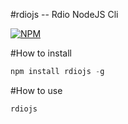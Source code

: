 #rdiojs -- Rdio NodeJS Cli

[![NPM](https://nodei.co/npm/rdiojs.png)](https://nodei.co/npm/rdiojs/)

#How to install

```javascript
npm install rdiojs -g
```

#How to use

```javascript
rdiojs
```
